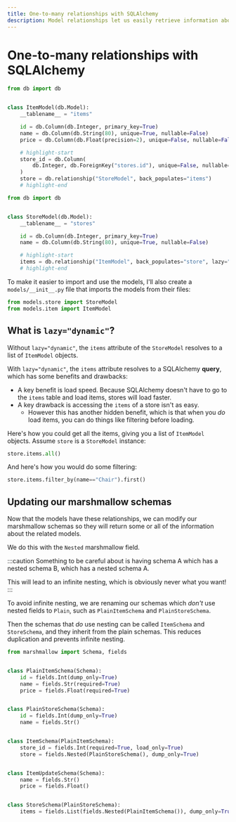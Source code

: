 ```yaml
---
title: One-to-many relationships with SQLAlchemy
description: Model relationships let us easily retrieve information about a related model, without having to do SQL JOINs manually.
---
```


# One-to-many relationships with SQLAlchemy

```python title="models/item.py"
from db import db


class ItemModel(db.Model):
    __tablename__ = "items"

    id = db.Column(db.Integer, primary_key=True)
    name = db.Column(db.String(80), unique=True, nullable=False)
    price = db.Column(db.Float(precision=2), unique=False, nullable=False)

    # highlight-start
    store_id = db.Column(
        db.Integer, db.ForeignKey("stores.id"), unique=False, nullable=False
    )
    store = db.relationship("StoreModel", back_populates="items")
    # highlight-end
```

```python title="models/store.py"
from db import db


class StoreModel(db.Model):
    __tablename__ = "stores"

    id = db.Column(db.Integer, primary_key=True)
    name = db.Column(db.String(80), unique=True, nullable=False)

    # highlight-start
    items = db.relationship("ItemModel", back_populates="store", lazy="dynamic")
    # highlight-end
```

To make it easier to import and use the models, I'll also create a `models/__init__.py` file that imports the models from their files:

```python title="models/__init__.py"
from models.store import StoreModel
from models.item import ItemModel
```

## What is `lazy="dynamic"`?

Without `lazy="dynamic"`, the `items` attribute of the `StoreModel` resolves to a list of `ItemModel` objects.

With `lazy="dynamic"`, the `items` attribute resolves to a SQLAlchemy **query**, which has some benefits and drawbacks:

- A key benefit is load speed. Because SQLAlchemy doesn't have to go to the `items` table and load items, stores will load faster.
- A key drawback is accessing the `items` of a store isn't as easy.
  - However this has another hidden benefit, which is that when you _do_ load items, you can do things like filtering before loading.

Here's how you could get all the items, giving you a list of `ItemModel` objects. Assume `store` is a `StoreModel` instance:

```python
store.items.all()
```

And here's how you would do some filtering:

```python
store.items.filter_by(name=="Chair").first()
```

## Updating our marshmallow schemas

Now that the models have these relationships, we can modify our marshmallow schemas so they will return some or all of the information about the related models.

We do this with the `Nested` marshmallow field.

:::caution
Something to be careful about is having schema A which has a nested schema B, which has a nested schema A.

This will lead to an infinite nesting, which is obviously never what you want!
:::

To avoid infinite nesting, we are renaming our schemas which _don't_ use nested fields to `Plain`, such as `PlainItemSchema` and `PlainStoreSchema`.

Then the schemas that _do_ use nesting can be called `ItemSchema` and `StoreSchema`, and they inherit from the plain schemas. This reduces duplication and prevents infinite nesting.

```python title="schemas.py"
from marshmallow import Schema, fields


class PlainItemSchema(Schema):
    id = fields.Int(dump_only=True)
    name = fields.Str(required=True)
    price = fields.Float(required=True)


class PlainStoreSchema(Schema):
    id = fields.Int(dump_only=True)
    name = fields.Str()


class ItemSchema(PlainItemSchema):
    store_id = fields.Int(required=True, load_only=True)
    store = fields.Nested(PlainStoreSchema(), dump_only=True)


class ItemUpdateSchema(Schema):
    name = fields.Str()
    price = fields.Float()


class StoreSchema(PlainStoreSchema):
    items = fields.List(fields.Nested(PlainItemSchema()), dump_only=True)
```